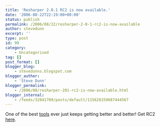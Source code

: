 ```yaml
---
title: 'Resharper 2.0.1 RC2 is now available.'
date: '2006-08-22T22:19:00+00:00'
status: publish
permalink: /2006/08/22/resharper-2-0-1-rc2-is-now-available
author: stevedunn
excerpt: ''
type: post
id: 99
category:
    - Uncategorised
tag: []
post_format: []
blogger_blog:
    - stevedunns.blogspot.com
blogger_author:
    - 'Steve Dunn'
blogger_permalink:
    - /2006/08/resharper-201-rc2-is-now-available.html
blogger_internal:
    - /feeds/32841709/posts/default/115628159687444567
---
```

One of the best [tools](http://www.jetbrains.com/resharper/) ever just keeps getting better and better! Get RC2 [here](http://www.jetbrains.net/confluence/display/ReSharper/Download).